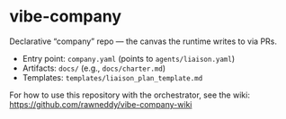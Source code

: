 # vibe-company

Declarative “company” repo — the canvas the runtime writes to via PRs.

- Entry point: `company.yaml` (points to `agents/liaison.yaml`)
- Artifacts: `docs/` (e.g., `docs/charter.md`)
- Templates: `templates/liaison_plan_template.md`

For how to use this repository with the orchestrator, see the wiki:
https://github.com/rawneddy/vibe-company-wiki
